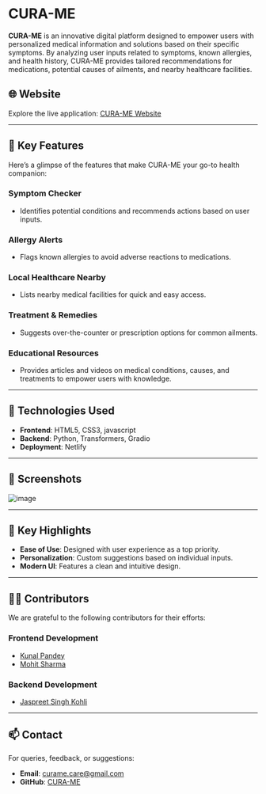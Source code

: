 # CURA-ME

**CURA-ME** is an innovative digital platform designed to empower users with personalized medical information and solutions based on their specific symptoms. By analyzing user inputs related to symptoms, known allergies, and health history, CURA-ME provides tailored recommendations for medications, potential causes of ailments, and nearby healthcare facilities.

## 🌐 Website

Explore the live application: [CURA-ME Website](https://curame.netlify.app/)

---

## 📜 Key Features

Here’s a glimpse of the features that make CURA-ME your go-to health companion:

### **Symptom Checker**
- Identifies potential conditions and recommends actions based on user inputs.

### **Allergy Alerts**
- Flags known allergies to avoid adverse reactions to medications.  

### **Local Healthcare Nearby**
- Lists nearby medical facilities for quick and easy access.

### **Treatment & Remedies**
- Suggests over-the-counter or prescription options for common ailments.

### **Educational Resources**
- Provides articles and videos on medical conditions, causes, and treatments to empower users with knowledge.

---

## 🚀 Technologies Used

- **Frontend**: HTML5, CSS3, javascript
- **Backend**: Python, Transformers, Gradio
- **Deployment**: Netlify

---

## 📸 Screenshots
![image](https://github.com/user-attachments/assets/304d0cb4-d97c-4ece-92a6-94f3155f226c)

---

## 🌟 Key Highlights

- **Ease of Use**: Designed with user experience as a top priority.
- **Personalization**: Custom suggestions based on individual inputs.
- **Modern UI**: Features a clean and intuitive design.

---

## 👨‍💻 Contributors

We are grateful to the following contributors for their efforts:

### **Frontend Development**
- [Kunal Pandey](https://www.linkedin.com/in/kunalpandey2084/)  
- [Mohit Sharma](https://www.linkedin.com/in/mohit-sharma-773699325?utm_source=share&utm_campaign=share_via&utm_content=profile&utm_medium=android_app)  

### **Backend Development**
- [Jaspreet Singh Kohli](https://www.linkedin.com/in/jaspreet-singh-b091202a7/)

---

## 📫 Contact

For queries, feedback, or suggestions:
- **Email**: curame.care@gmail.com
- **GitHub**: [CURA-ME](https://github.com/KunalPandey-675/CURA-ME)
